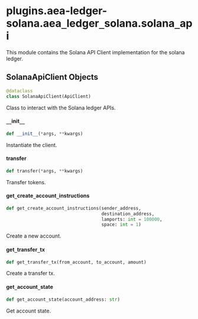 <a id="plugins.aea-ledger-solana.aea_ledger_solana.solana_api"></a>

# plugins.aea-ledger-solana.aea`_`ledger`_`solana.solana`_`api

This module contains the Solana API Client implementation for the solana ledger.

<a id="plugins.aea-ledger-solana.aea_ledger_solana.solana_api.SolanaApiClient"></a>

## SolanaApiClient Objects

```python
@dataclass
class SolanaApiClient(ApiClient)
```

Class to interact with the Solana ledger APIs.

<a id="plugins.aea-ledger-solana.aea_ledger_solana.solana_api.SolanaApiClient.__init__"></a>

#### `__`init`__`

```python
def __init__(*args, **kwargs)
```

Instantiate the client.

<a id="plugins.aea-ledger-solana.aea_ledger_solana.solana_api.SolanaApiClient.transfer"></a>

#### transfer

```python
def transfer(*args, **kwargs)
```

Transfer tokens.

<a id="plugins.aea-ledger-solana.aea_ledger_solana.solana_api.SolanaApiClient.get_create_account_instructions"></a>

#### get`_`create`_`account`_`instructions

```python
def get_create_account_instructions(sender_address,
                                    destination_address,
                                    lamports: int = 100000,
                                    space: int = 1)
```

Create a new account.

<a id="plugins.aea-ledger-solana.aea_ledger_solana.solana_api.SolanaApiClient.get_transfer_tx"></a>

#### get`_`transfer`_`tx

```python
def get_transfer_tx(from_account, to_account, amount)
```

Create a transfer tx.

<a id="plugins.aea-ledger-solana.aea_ledger_solana.solana_api.SolanaApiClient.get_account_state"></a>

#### get`_`account`_`state

```python
def get_account_state(account_address: str)
```

Get account state.

